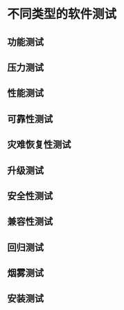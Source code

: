 # 不同类型的软件测试

## 功能测试

## 压力测试

## 性能测试

## 可靠性测试

## 灾难恢复性测试

## 升级测试

## 安全性测试

## 兼容性测试

## 回归测试

## 烟雾测试

## 安装测试